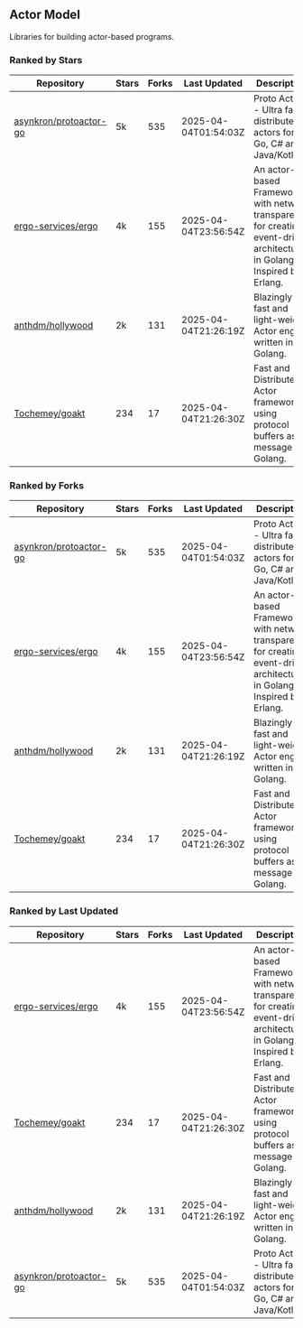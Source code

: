 ## Actor Model

Libraries for building actor-based programs.

### Ranked by Stars

| Repository | Stars | Forks | Last Updated | Description | 
|------------|-------|-------|--------------|-------------|
| [asynkron/protoactor-go](https://github.com/asynkron/protoactor-go) | 5k | 535 | 2025-04-04T01:54:03Z |  Proto Actor - Ultra fast distributed actors for Go, C# and Java/Kotlin. |
| [ergo-services/ergo](https://github.com/ergo-services/ergo) | 4k | 155 | 2025-04-04T23:56:54Z |  An actor-based Framework with network transparency for creating event-driven architecture in Golang. Inspired by Erlang. |
| [anthdm/hollywood](https://github.com/anthdm/hollywood) | 2k | 131 | 2025-04-04T21:26:19Z |  Blazingly fast and light-weight Actor engine written in Golang. |
| [Tochemey/goakt](https://github.com/Tochemey/goakt) | 234 | 17 | 2025-04-04T21:26:30Z |  Fast and Distributed Actor framework using protocol buffers as message for Golang. |

### Ranked by Forks

| Repository | Stars | Forks | Last Updated | Description | 
|------------|-------|-------|--------------|-------------|
| [asynkron/protoactor-go](https://github.com/asynkron/protoactor-go) | 5k | 535 | 2025-04-04T01:54:03Z |  Proto Actor - Ultra fast distributed actors for Go, C# and Java/Kotlin. |
| [ergo-services/ergo](https://github.com/ergo-services/ergo) | 4k | 155 | 2025-04-04T23:56:54Z |  An actor-based Framework with network transparency for creating event-driven architecture in Golang. Inspired by Erlang. |
| [anthdm/hollywood](https://github.com/anthdm/hollywood) | 2k | 131 | 2025-04-04T21:26:19Z |  Blazingly fast and light-weight Actor engine written in Golang. |
| [Tochemey/goakt](https://github.com/Tochemey/goakt) | 234 | 17 | 2025-04-04T21:26:30Z |  Fast and Distributed Actor framework using protocol buffers as message for Golang. |

### Ranked by Last Updated

| Repository | Stars | Forks | Last Updated | Description | 
|------------|-------|-------|--------------|-------------|
| [ergo-services/ergo](https://github.com/ergo-services/ergo) | 4k | 155 | 2025-04-04T23:56:54Z |  An actor-based Framework with network transparency for creating event-driven architecture in Golang. Inspired by Erlang. |
| [Tochemey/goakt](https://github.com/Tochemey/goakt) | 234 | 17 | 2025-04-04T21:26:30Z |  Fast and Distributed Actor framework using protocol buffers as message for Golang. |
| [anthdm/hollywood](https://github.com/anthdm/hollywood) | 2k | 131 | 2025-04-04T21:26:19Z |  Blazingly fast and light-weight Actor engine written in Golang. |
| [asynkron/protoactor-go](https://github.com/asynkron/protoactor-go) | 5k | 535 | 2025-04-04T01:54:03Z |  Proto Actor - Ultra fast distributed actors for Go, C# and Java/Kotlin. |


